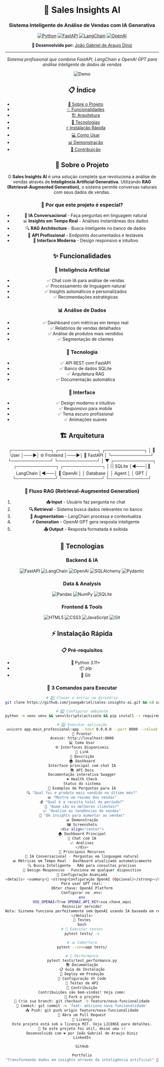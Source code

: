 <div align="center">

# 🧠 Sales Insights AI

### Sistema Inteligente de Análise de Vendas com IA Generativa

[![Python](https://img.shields.io/badge/Python-3.11+-3776AB?style=for-the-badge&logo=python&logoColor=white )](https://python.org )
[![FastAPI](https://img.shields.io/badge/FastAPI-0.104+-009688?style=for-the-badge&logo=fastapi&logoColor=white )](https://fastapi.tiangolo.com )
[![LangChain](https://img.shields.io/badge/LangChain-0.0.350+-1C3C3C?style=for-the-badge&logo=chainlink&logoColor=white )](https://langchain.com )
[![OpenAI](https://img.shields.io/badge/OpenAI-GPT--4-412991?style=for-the-badge&logo=openai&logoColor=white )](https://openai.com )

**🚀 Desenvolvido por:** [João Gabriel de Araujo Diniz](https://github.com/joaogabriel )

---

*Sistema profissional que combina FastAPI, LangChain e OpenAI GPT para análise inteligente de dados de vendas*

![Demo](https://via.placeholder.com/800x400/1a1a1a/ffffff?text=🧠+Sales+Insights+AI+Demo )



## 📋 Índice

- [🎯 Sobre o Projeto](#-sobre-o-projeto)
- [✨ Funcionalidades](#-funcionalidades)
- [🏗️ Arquitetura](#️-arquitetura)
- [🚀 Tecnologias](#-tecnologias)
- [⚡ Instalação Rápida](#-instalação-rápida)
- [💻 Como Usar](#-como-usar)
- [📊 Demonstração](#-demonstração)
- [🤝 Contribuição](#-contribuição)

## 🎯 Sobre o Projeto

O **Sales Insights AI** é uma solução completa que revoluciona a análise de vendas através de **Inteligência Artificial Generativa**. Utilizando **RAG (Retrieval-Augmented Generation)**, o sistema permite conversas naturais com seus dados de vendas.

### 🌟 Por que este projeto é especial?

- 🤖 **IA Conversacional** - Faça perguntas em linguagem natural
- 📊 **Insights em Tempo Real** - Análises instantâneas dos dados
- 🔍 **RAG Architecture** - Busca inteligente no banco de dados
- 🚀 **API Profissional** - Endpoints documentados e testáveis
- 📱 **Interface Moderna** - Design responsivo e intuitivo

## ✨ Funcionalidades


### 🧠 Inteligência Artificial
- ✅ Chat com IA para análise de vendas
- ✅ Processamento de linguagem natural
- ✅ Insights automáticos e personalizados
- ✅ Recomendações estratégicas

### 📊 Análise de Dados
- ✅ Dashboard com métricas em tempo real
- ✅ Relatórios de vendas detalhados
- ✅ Análise de produtos mais vendidos
- ✅ Segmentação de clientes

</td>
<td width="50%">

### 🔧 Tecnologia
- ✅ API REST com FastAPI
- ✅ Banco de dados SQLite
- ✅ Arquitetura RAG
- ✅ Documentação automática

### 🎨 Interface
- ✅ Design moderno e intuitivo
- ✅ Responsivo para mobile
- ✅ Tema escuro profissional
- ✅ Animações suaves

</td>
</tr>
</table>

## 🏗️ Arquitetura

┌─────────────┐    ┌─────────────┐    ┌─────────────┐
│   👤 User   │───▶│  🌐 Frontend │───▶│ 🚀 FastAPI  │
└─────────────┘    └─────────────┘    └─────────────┘
│
▼
┌─────────────┐    ┌─────────────┐    ┌─────────────┐
│ 🗄️ SQLite   │◀───│🧠 LangChain │◀───│ 🤖 OpenAI   │
│  Database   │    │   Agent     │    │    GPT      │
└─────────────┘    └─────────────┘    └─────────────┘

### 🔄 Fluxo RAG (Retrieval-Augmented Generation)

1. **📥 Input** - Usuário faz pergunta no chat
2. **🔍 Retrieval** - Sistema busca dados relevantes no banco
3. **🧠 Augmentation** - LangChain processa e contextualiza
4. **⚡ Generation** - OpenAI GPT gera resposta inteligente
5. **📤 Output** - Resposta formatada é exibida

## 🚀 Tecnologias

<div align="center">

### Backend & IA
![FastAPI](https://img.shields.io/badge/FastAPI-009688?style=flat-square&logo=fastapi&logoColor=white )
![LangChain](https://img.shields.io/badge/LangChain-1C3C3C?style=flat-square&logo=chainlink&logoColor=white )
![OpenAI](https://img.shields.io/badge/OpenAI-412991?style=flat-square&logo=openai&logoColor=white )
![SQLAlchemy](https://img.shields.io/badge/SQLAlchemy-D71F00?style=flat-square&logo=sqlalchemy&logoColor=white )
![Pydantic](https://img.shields.io/badge/Pydantic-E92063?style=flat-square&logo=pydantic&logoColor=white )

### Data & Analysis
![Pandas](https://img.shields.io/badge/Pandas-150458?style=flat-square&logo=pandas&logoColor=white )
![NumPy](https://img.shields.io/badge/NumPy-013243?style=flat-square&logo=numpy&logoColor=white )
![SQLite](https://img.shields.io/badge/SQLite-003B57?style=flat-square&logo=sqlite&logoColor=white )

### Frontend & Tools
![HTML5](https://img.shields.io/badge/HTML5-E34F26?style=flat-square&logo=html5&logoColor=white )
![CSS3](https://img.shields.io/badge/CSS3-1572B6?style=flat-square&logo=css3&logoColor=white )
![JavaScript](https://img.shields.io/badge/JavaScript-F7DF1E?style=flat-square&logo=javascript&logoColor=black )
![Git](https://img.shields.io/badge/Git-F05032?style=flat-square&logo=git&logoColor=white )

</div>

## ⚡ Instalação Rápida

### 📋 Pré-requisitos
- 🐍 Python 3.11+
- 📦 pip
- 🔧 Git

### 🚀 3 Comandos para Executar

```bash
# 1️⃣ Clonar e entrar no diretório
git clone https://github.com/joaogabriel/sales-insights-ai.git && cd sales-insights-ai

# 2️⃣ Configurar ambiente
python -m venv venv && venv\Scripts\activate && pip install -r requirements.txt

# 3️⃣ Executar aplicação
uvicorn app.main_professional:app --host 0.0.0.0 --port 8000 --reload
🎉 Pronto!
Acesse: http://localhost:8000
💻 Como Usar
🌐 Interfaces Disponíveis
🔗 Link
📝 Descrição
🏠 Dashboard
Interface principal com chat IA
📚 API Docs
Documentação interativa Swagger
❤️ Health Check
Status do sistema
💬 Exemplos de Perguntas para IA
🔍 "Qual foi o produto mais vendido no último mês?"
📊 "Mostre um resumo das vendas"
💰 "Qual é a receita total do período?"
👥 "Quem são os melhores clientes?"
📈 "Analise as tendências de vendas"
🎯 "Dê insights para aumentar as vendas"
📊 Demonstração
🖼️ Screenshots
<div align="center">
🏠 Dashboard Principal
💬 Chat com IA
📈 Análises
</div>
🎯 Principais Recursos
🤖 IA Conversacional - Perguntas em linguagem natural
📊 Métricas em Tempo Real - Dashboard atualizado automaticamente
🔍 Busca Inteligente - RAG para consultas precisas
📱 Design Responsivo - Funciona em qualquer dispositivo
🔧 Configuração Avançada
<details> <summary>🤖 <strong>Configuração OpenAI (Opcional)</strong></summary>
Para usar GPT real:
Obter chave: OpenAI Platform
Configurar no .env:
env
USE_OPENAI=True OPENAI_API_KEY=sua_chave_aqui
Reiniciar servidor
Nota: Sistema funciona perfeitamente sem OpenAI usando IA baseada em regras!
</details>
🧪 Testes
bash
# 🧪 Executar testes
pytest tests/ -v

# 📊 Cobertura
pytest --cov=app tests/

# 🚀 Performance
pytest tests/test_performance.py
📚 Documentação
📋 Guia de Instalação
🚀 Deploy em Produção
🔧 Configuração VS Code
🧪 Testes de API
🤝 Contribuição
Contribuições são bem-vindas! Veja como:
🍴 Fork o projeto
🌿 Crie sua branch: git checkout -b feature/nova-funcionalidade
💾 Commit: git commit -m 'feat: adiciona nova funcionalidade'
📤 Push: git push origin feature/nova-funcionalidade
🔄 Abra um Pull Request
📄 Licença
Este projeto está sob a licença MIT. Veja LICENSE para detalhes.
🌟 Se este projeto foi útil, deixe uma ⭐!
Desenvolvido com ❤️ por João Gabriel de Araujo Diniz
LinkedIn

GitHub

Portfolio
"Transformando dados em insights através da inteligência artificial" 🚀

